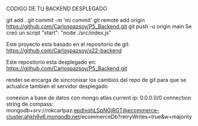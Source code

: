 CODIGO DE TU BACKEND DESPLEGADO

git add .
git commit -m 'mi commit'
git remote add origin https://github.com/Carlospazsoy/P5_Backend.git
git push -u origin main
Se creó un script "start": "node ./src/index.js"

Este proyecto esta basado en el repositorio de git:
https://github.com/Carlospazsoy/s22-backend

Este repositorio esta desplegado en:
https://github.com/Carlospazsoy/P5_Backend.git

render se encarga de sincronixar los cambios del repo de git para que se actualice tambien el servidor desplegado


conexion a base de datos con mongo atlas
current ip: 0.0.0.0/0 
connection string de compass: mongodb+srv://rokcarlpaz:epdlvqhLSpNGjRGT@ecommerce-cluster.ahkh6v6.mongodb.net/ecommerceDb?retryWrites=true&w=majority

